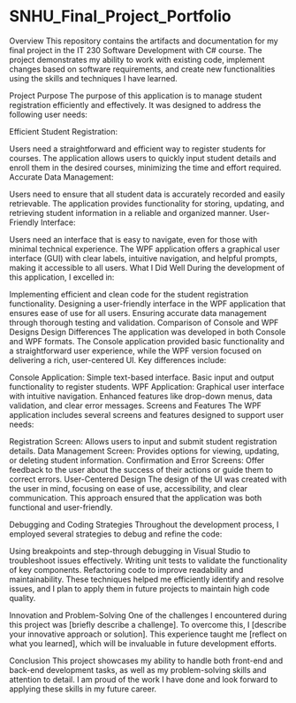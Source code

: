 # SNHU_Final_Project_Portfolio
Overview
This repository contains the artifacts and documentation for my final project in the IT 230 Software Development with C# course. The project demonstrates my ability to work with existing code, implement changes based on software requirements, and create new functionalities using the skills and techniques I have learned.

Project Purpose
The purpose of this application is to manage student registration efficiently and effectively. It was designed to address the following user needs:

Efficient Student Registration:

Users need a straightforward and efficient way to register students for courses.
The application allows users to quickly input student details and enroll them in the desired courses, minimizing the time and effort required.
Accurate Data Management:

Users need to ensure that all student data is accurately recorded and easily retrievable.
The application provides functionality for storing, updating, and retrieving student information in a reliable and organized manner.
User-Friendly Interface:

Users need an interface that is easy to navigate, even for those with minimal technical experience.
The WPF application offers a graphical user interface (GUI) with clear labels, intuitive navigation, and helpful prompts, making it accessible to all users.
What I Did Well
During the development of this application, I excelled in:

Implementing efficient and clean code for the student registration functionality.
Designing a user-friendly interface in the WPF application that ensures ease of use for all users.
Ensuring accurate data management through thorough testing and validation.
Comparison of Console and WPF Designs
Design Differences
The application was developed in both Console and WPF formats. The Console application provided basic functionality and a straightforward user experience, while the WPF version focused on delivering a rich, user-centered UI. Key differences include:

Console Application:
Simple text-based interface.
Basic input and output functionality to register students.
WPF Application:
Graphical user interface with intuitive navigation.
Enhanced features like drop-down menus, data validation, and clear error messages.
Screens and Features
The WPF application includes several screens and features designed to support user needs:

Registration Screen: Allows users to input and submit student registration details.
Data Management Screen: Provides options for viewing, updating, or deleting student information.
Confirmation and Error Screens: Offer feedback to the user about the success of their actions or guide them to correct errors.
User-Centered Design
The design of the UI was created with the user in mind, focusing on ease of use, accessibility, and clear communication. This approach ensured that the application was both functional and user-friendly.

Debugging and Coding Strategies
Throughout the development process, I employed several strategies to debug and refine the code:

Using breakpoints and step-through debugging in Visual Studio to troubleshoot issues effectively.
Writing unit tests to validate the functionality of key components.
Refactoring code to improve readability and maintainability.
These techniques helped me efficiently identify and resolve issues, and I plan to apply them in future projects to maintain high code quality.

Innovation and Problem-Solving
One of the challenges I encountered during this project was [briefly describe a challenge]. To overcome this, I [describe your innovative approach or solution]. This experience taught me [reflect on what you learned], which will be invaluable in future development efforts.

Conclusion
This project showcases my ability to handle both front-end and back-end development tasks, as well as my problem-solving skills and attention to detail. I am proud of the work I have done and look forward to applying these skills in my future career.
